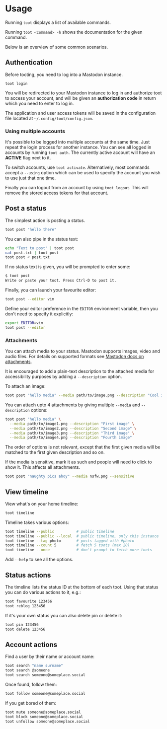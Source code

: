 Usage
=====

Running `toot` displays a list of available commands.

Running `toot <command> -h` shows the documentation for the given command.

Below is an overview of some common scenarios.

<!-- toc -->

Authentication
--------------

Before tooting, you need to log into a Mastodon instance.

    toot login

You will be redirected to your Mastodon instance to log in and authorize toot to
access your account, and will be given an **authorization code** in return
which you need to enter to log in.

The application and user access tokens will be saved in the configuration file
located at `~/.config/toot/config.json`.

### Using multiple accounts

It's possible to be logged into multiple accounts at the same time. Just
repeat the login process for another instance. You can see all logged in
accounts by running `toot auth`. The currently active account will have an
**ACTIVE** flag next to it.

To switch accounts, use `toot activate`. Alternatively, most commands accept a
`--using` option which can be used to specify the account you wish to use just
that one time.

Finally you can logout from an account by using `toot logout`. This will
remove the stored access tokens for that account.

Post a status
-------------

The simplest action is posting a status.

```sh
toot post "hello there"
```

You can also pipe in the status text:

```sh
echo "Text to post" | toot post
cat post.txt | toot post
toot post < post.txt
```

If no status text is given, you will be prompted to enter some:

```sh
$ toot post
Write or paste your toot. Press Ctrl-D to post it.
```

Finally, you can launch your favourite editor:

```sh
toot post --editor vim
```

Define your editor preference in the `EDITOR` environment variable, then you
don't need to specify it explicitly:

```sh
export EDITOR=vim
toot post --editor
```

### Attachments

You can attach media to your status. Mastodon supports images, video and audio
files. For details on supported formats see
[Mastodon docs on attachments](https://docs.joinmastodon.org/user/posting/#attachments).

It is encouraged to add a plain-text description to the attached media for
accessibility purposes by adding a `--description` option.

To attach an image:

```sh
toot post "hello media" --media path/to/image.png --description "Cool image"
```

You can attach upto 4 attachments by giving multiple `--media` and
`--description` options:

```sh
toot post "hello media" \
  --media path/to/image1.png --description "First image" \
  --media path/to/image2.png --description "Second image" \
  --media path/to/image3.png --description "Third image" \
  --media path/to/image4.png --description "Fourth image"
```

The order of options is not relevant, except that the first given media will be
matched to the first given description and so on.

If the media is sensitive, mark it as such and people will need to click to show
it. This affects all attachments.

```sh
toot post "naughty pics ahoy" --media nsfw.png --sensitive
```

View timeline
-------------

View what's on your home timeline:

```sh
toot timeline
```

Timeline takes various options:

```sh
toot timeline --public          # public timeline
toot timeline --public --local  # public timeline, only this instance
toot timeline --tag photo       # posts tagged with #photo
toot timeline --count 5         # fetch 5 toots (max 20)
toot timeline --once            # don't prompt to fetch more toots
```

Add `--help` to see all the options.

Status actions
--------------

The timeline lists the status ID at the bottom of each toot. Using that status
you can do various actions to it, e.g.:

```sh
toot favourite 123456
toot reblog 123456
```

If it's your own status you can also delete pin or delete it:

```sh
toot pin 123456
toot delete 123456
```

Account actions
---------------

Find a user by their name or account name:

```sh
toot search "name surname"
toot search @someone
toot search someone@someplace.social
```

Once found, follow them:

```sh
toot follow someone@someplace.social
```

If you get bored of them:

```sh
toot mute someone@someplace.social
toot block someone@someplace.social
toot unfollow someone@someplace.social
```
